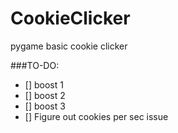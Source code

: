 # CookieClicker
pygame basic cookie clicker

###TO-DO:
- [] boost 1
- [] boost 2
- [] boost 3
- [] Figure out cookies per sec issue


